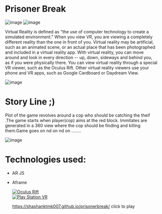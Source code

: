 # Prisoner Break  

  ![image](https://encrypted-tbn0.gstatic.com/images?q=tbn:ANd9GcTqIC0EVOF6O41aKyUYpbLWsr1yabnSCNJIXmS4hdqGv4FbvyUeew)
  ![image](https://encrypted-tbn0.gstatic.com/images?q=tbn:ANd9GcT0jcqNhOGHgdriEcd8H54ci82xYct3Vlqs41HI7YHVpx7T1Bh3)


  Virtual Reality is defined as "the use of computer technology to create a simulated environment."
When you view VR, you are viewing a completely different reality than the one in front of you.
Virtual reality may be artificial, such as an animated scene, or an actual place that has been photographed and included in a virtual reality app.
With virtual reality, you can move around and look in every direction -- up, down, sideways and behind you, as if you were physically there.
You can view virtual reality through a special VR viewer, such as the Oculus Rift. Other virtual reality viewers use your phone and VR apps, such as Google Cardboard or Daydream View.
        
![image](/uploads/7eb9995d47df8324eeeb2b1fa31586f6/image.png)     
  
# Story Line ;) 
Plot of the game revolves around a cop who should be catching the theif .The game starts when player(cop) aims at the red block.
Immitates are generated in a 360 view where the cop should be finding and killing them.Game goes on nd on nd on ........
  
![image](/uploads/455fe42878b40a0d4f4e5abd671c87bc/image.png)   

# Technologies used:

* AR JS
* Aframe
 
  
  [![Oculus Rift](https://i.ytimg.com/an/766vkQw0Mz3VtXX5XvXxGQ/featured_channel.jpg?v=5ac55391)](https://youtu.be/6JInHRFYorw)     
  [![Play Station VR](https://i.ytimg.com/vi/_iTw4EL_gAc/hqdefault.jpg?sqp=-oaymwEZCNACELwBSFXyq4qpAwsIARUAAIhCGAFwAQ==&amp;rs=AOn4CLCKYB8MM8oWD_AxmoWjYK_mbubVCQ)]( https://youtu.be/5q6BcQq_yhw )
  
   https://shashanktmk007.github.io/prisonerbreak/ click to play 
